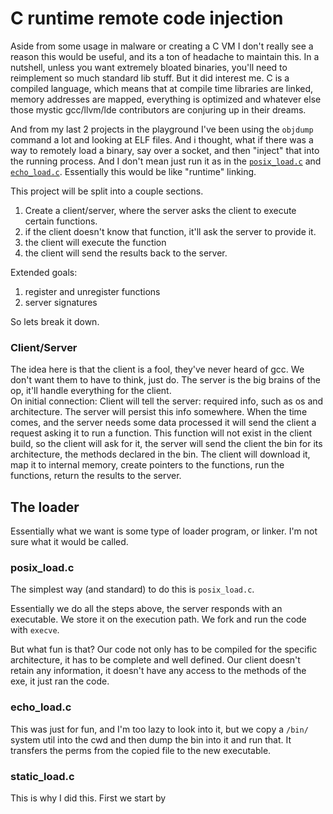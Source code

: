 # C runtime remote code injection

Aside from some usage in malware or creating a C VM I don't really see a reason this would be useful, and its a ton of headache to maintain this. In a nutshell, unless you want extremely bloated binaries, you'll need to reimplement so much standard lib stuff. But it did interest me. C is a compiled language, which means that at compile time libraries are linked, memory addresses are mapped, everything is optimized and whatever else those mystic gcc/llvm/lde contributors are conjuring up in their dreams. 

And from my last 2 projects in the playground I've been using the `objdump` command a lot and looking at ELF files. And i thought, what if there was a way to remotely load a binary, say over a socket, and then "inject" that into the running process. And I don't mean just run it as in the [`posix_load.c`](/position_independent_code/src/posix_load.c) and [`echo_load.c`](/position_independent_code/src/echo_load.c). Essentially this would be like "runtime" linking.

This project will be split into a couple sections.
1. Create a client/server, where the server asks the client to execute certain functions.
2. if the client doesn't know that function, it'll ask the server to provide it.
3. the client will execute the function
4. the client will send the results back to the server.

Extended goals:
1. register and unregister functions
2. server signatures

So lets break it down.

### Client/Server
The idea here is that the client is a fool, they've never heard of gcc. We don't want them to have to think, just do. The server is the big brains of the op, it'll handle everything for the client.  
On initial connection: Client will tell the server: required info, such as os and architecture. 
The server will persist this info somewhere. When the time comes, and the server needs some data processed it will send the client a request asking it to run a function. This function will not exist in the client build, so the client will ask for it, the server will send the client the bin for its architecture, the methods declared in the bin. The client will download it, map it to internal memory, create pointers to the functions, run the functions, return the results to the server.


## The loader

Essentially what we want is some type of loader program, or linker. I'm not sure what it would be called. 

### posix_load.c
The simplest way (and standard) to do this is `posix_load.c`.

Essentially we do all the steps above, the server responds with an executable. We store it on the execution path. We fork and run the code with `execve`. 

But what fun is that? Our code not only has to be compiled for the specific architecture, it has to be complete and well defined. Our client doesn't retain any information, it doesn't have any access to the methods of the exe, it just ran the code.

### echo_load.c
This was just for fun, and I'm too lazy to look into it, but we copy a `/bin/` system util into the cwd and then dump the bin into it and run that. It transfers the perms from the copied file to the new executable.

### static_load.c
This is why I did this.
First we start by

